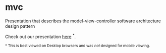 # mvc

Presentation that describes the model-view-controller software architecture design pattern

Check out our presentation [here](http://mvc.tbyte.me) <sup>*</sup>.

<sup>* This is best viewed on Desktop browsers and was *not* designed for mobile viewing.</sup>
